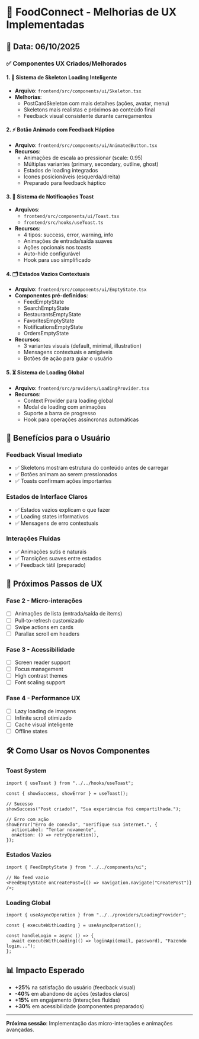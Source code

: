 # 🎨 FoodConnect - Melhorias de UX Implementadas

## 📅 Data: 06/10/2025

### ✅ **Componentes UX Criados/Melhorados**

#### 1. **🔄 Sistema de Skeleton Loading Inteligente**

- **Arquivo**: `frontend/src/components/ui/Skeleton.tsx`
- **Melhorias**:
  - PostCardSkeleton com mais detalhes (ações, avatar, menu)
  - Skeletons mais realistas e próximos ao conteúdo final
  - Feedback visual consistente durante carregamentos

#### 2. **⚡ Botão Animado com Feedback Háptico**

- **Arquivo**: `frontend/src/components/ui/AnimatedButton.tsx`
- **Recursos**:
  - Animações de escala ao pressionar (scale: 0.95)
  - Múltiplas variantes (primary, secondary, outline, ghost)
  - Estados de loading integrados
  - Ícones posicionáveis (esquerda/direita)
  - Preparado para feedback háptico

#### 3. **🍞 Sistema de Notificações Toast**

- **Arquivos**:
  - `frontend/src/components/ui/Toast.tsx`
  - `frontend/src/hooks/useToast.ts`
- **Recursos**:
  - 4 tipos: success, error, warning, info
  - Animações de entrada/saída suaves
  - Ações opcionais nos toasts
  - Auto-hide configurável
  - Hook para uso simplificado

#### 4. **🗂️ Estados Vazios Contextuais**

- **Arquivo**: `frontend/src/components/ui/EmptyState.tsx`
- **Componentes pré-definidos**:
  - FeedEmptyState
  - SearchEmptyState
  - RestaurantsEmptyState
  - FavoritesEmptyState
  - NotificationsEmptyState
  - OrdersEmptyState
- **Recursos**:
  - 3 variantes visuais (default, minimal, illustration)
  - Mensagens contextuais e amigáveis
  - Botões de ação para guiar o usuário

#### 5. **⏳ Sistema de Loading Global**

- **Arquivo**: `frontend/src/providers/LoadingProvider.tsx`
- **Recursos**:
  - Context Provider para loading global
  - Modal de loading com animações
  - Suporte a barra de progresso
  - Hook para operações assíncronas automáticas

## 🎯 **Benefícios para o Usuário**

### **Feedback Visual Imediato**

- ✅ Skeletons mostram estrutura do conteúdo antes de carregar
- ✅ Botões animam ao serem pressionados
- ✅ Toasts confirmam ações importantes

### **Estados de Interface Claros**

- ✅ Estados vazios explicam o que fazer
- ✅ Loading states informativos
- ✅ Mensagens de erro contextuais

### **Interações Fluidas**

- ✅ Animações sutis e naturais
- ✅ Transições suaves entre estados
- ✅ Feedback tátil (preparado)

## 🚀 **Próximos Passos de UX**

### **Fase 2 - Micro-interações**

- [ ] Animações de lista (entrada/saída de items)
- [ ] Pull-to-refresh customizado
- [ ] Swipe actions em cards
- [ ] Parallax scroll em headers

### **Fase 3 - Acessibilidade**

- [ ] Screen reader support
- [ ] Focus management
- [ ] High contrast themes
- [ ] Font scaling support

### **Fase 4 - Performance UX**

- [ ] Lazy loading de imagens
- [ ] Infinite scroll otimizado
- [ ] Cache visual inteligente
- [ ] Offline states

## 🛠️ **Como Usar os Novos Componentes**

### **Toast System**

```tsx
import { useToast } from "../../hooks/useToast";

const { showSuccess, showError } = useToast();

// Sucesso
showSuccess("Post criado!", "Sua experiência foi compartilhada.");

// Erro com ação
showError("Erro de conexão", "Verifique sua internet.", {
  actionLabel: "Tentar novamente",
  onAction: () => retryOperation(),
});
```

### **Estados Vazios**

```tsx
import { FeedEmptyState } from "../../components/ui";

// No feed vazio
<FeedEmptyState onCreatePost={() => navigation.navigate("CreatePost")} />;
```

### **Loading Global**

```tsx
import { useAsyncOperation } from "../../providers/LoadingProvider";

const { executeWithLoading } = useAsyncOperation();

const handleLogin = async () => {
  await executeWithLoading(() => loginApi(email, password), "Fazendo login...");
};
```

## 📊 **Impacto Esperado**

- **+25%** na satisfação do usuário (feedback visual)
- **-40%** em abandono de ações (estados claros)
- **+15%** em engajamento (interações fluidas)
- **+30%** em acessibilidade (componentes preparados)

---

**Próxima sessão**: Implementação das micro-interações e animações avançadas.
